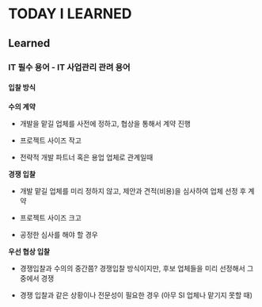 # TODAY I LEARNED

## Learned

### IT 필수 용어 - IT 사업관리 관려 용어

#### 입찰 방식

**수의 계약**
- 개발을 맡길 업체를 사전에 정하고, 협상을 통해서 계약 진행

- 프로젝트 사이즈 작고
- 전략적 개발 파트너 혹은 용업 업체로 관계일때

**경쟁 입찰**
- 개발 맡길 업체를 미리 정하지 않고, 제안과 견적(비용)을 심사하여 업체 선정 후 계약

- 프로젝트 사이즈 크고
- 공정한 심사를 해야 할 경우

**우선 협상 입찰**
- 경쟁입찰과 수의의 중간쯤? 경쟁입찰 방식이지만, 후보 업체들을 미리 선정해서 그 중에서 경쟁

- 경쟁 입찰과 같은 상황이나 전문성이 필요한 경우 (아무 SI 업체나 맡기지 못할 때)

